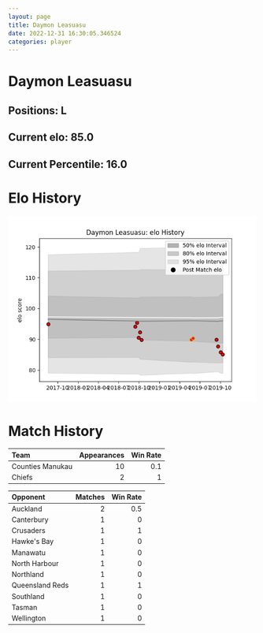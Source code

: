 ```yaml
---  
layout: page  
title: Daymon Leasuasu  
date: 2022-12-31 16:30:05.346524  
categories: player  
---
```

# Daymon Leasuasu

## Positions: L

## Current elo: 85.0

## Current Percentile: 16.0

# Elo History


![elo history](history_DaymonLeasuasu.png)
# Match History


| Team             |   Appearances |   Win Rate |
|:-----------------|--------------:|-----------:|
| Counties Manukau |            10 |        0.1 |
| Chiefs           |             2 |        1   |

| Opponent        |   Matches |   Win Rate |
|:----------------|----------:|-----------:|
| Auckland        |         2 |        0.5 |
| Canterbury      |         1 |        0   |
| Crusaders       |         1 |        1   |
| Hawke's Bay     |         1 |        0   |
| Manawatu        |         1 |        0   |
| North Harbour   |         1 |        0   |
| Northland       |         1 |        0   |
| Queensland Reds |         1 |        1   |
| Southland       |         1 |        0   |
| Tasman          |         1 |        0   |
| Wellington      |         1 |        0   |
